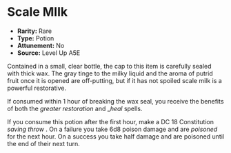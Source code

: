 
# Scale MIlk

* **Rarity:** Rare
* **Type:** Potion
* **Attunement:** No
* **Source:** Level Up A5E


Contained in a small, clear bottle, the cap to this item is carefully sealed with thick wax. The gray tinge to the milky liquid and the aroma of putrid fruit once it is opened are off-putting, but if it has not spoiled scale milk is a powerful restorative.

If consumed within 1 hour of breaking the wax seal, you receive the benefits of both the _greater restoration_  and __heal_  spells.

If you consume this potion after the first hour, make a DC 18 Constitution _saving throw_ . On a failure you take 6d8 poison damage and are _poisoned_  for the next hour. On a success you take half damage and are poisoned until the end of their next turn.  
